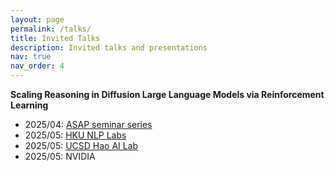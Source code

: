 ```yaml
---
layout: page
permalink: /talks/
title: Invited Talks
description: Invited talks and presentations
nav: true
nav_order: 4
---
```


**Scaling Reasoning in Diffusion Large Language Models via Reinforcement Learning**
- 2025/04: [ASAP seminar series](https://asap-seminar.github.io/)
- 2025/05: [HKU NLP Labs](https://hkunlp.github.io/seminar/)
- 2025/05: [UCSD Hao AI Lab](https://hao-ai-lab.github.io/)
- 2025/05: NVIDIA
